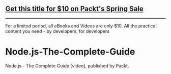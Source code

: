 ## [Get this title for $10 on Packt's Spring Sale](https://www.packt.com/V14659?utm_source=github&utm_medium=packt-github-repo&utm_campaign=spring_10_dollar_2022)
-----
For a limited period, all eBooks and Videos are only $10. All the practical content you need \- by developers, for developers

# Node.js-The-Complete-Guide
Node.js - The Complete Guide [video], published by Packt.
